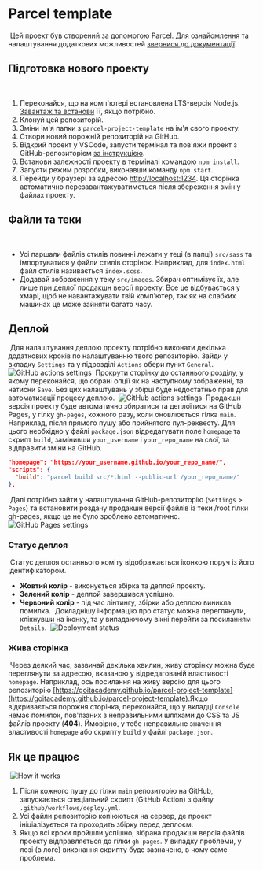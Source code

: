 # Parcel template

​ Цей проект був створений за допомогою Parcel. Для ознайомлення та налаштування
додаткових можливостей [звернися до документації](https://parceljs.org/). ​

## Підготовка нового проекту

​

1. Переконайся, що на комп'ютері встановлена LTS-версія Node.js.
   [Завантаж та встанови](https://nodejs.org/en/) її, якщо потрібно.
2. Клонуй цей репозиторій.
3. Зміни ім'я папки з `parcel-project-template` на ім'я свого проекту.
4. Створи новий порожній репозиторій на GitHub.
5. Відкрий проект у VSCode, запусти термінал та пов'яжи проект з
   GitHub-репозиторієм
   [за інструкцією](https://docs.github.com/en/get-started/getting-started-with-git/managing-remote-repositories#changing-a-remote-repositorys-url).
6. Встанови залежності проекту в терміналі командою `npm install`.
7. Запусти режим розробки, виконавши команду `npm start`.
8. Перейди у браузері за адресою [http://localhost:1234](http://localhost:1234).
   Ця сторінка автоматично перезавантажуватиметься після збереження змін у
   файлах проекту. ​

## Файли та теки

​

- Усі паршали файлів стилів повинні лежати у теці (в папці) `src/sass` та
  імпортуватися у файли стилів сторінок. Наприклад, для `index.html` файл стилів
  називається `index.scss`.
- Додавай зображення у теку `src/images`. Збирач оптимізує їх, але лише при
  деплої продакшн версії проекту. Все це відбувається у хмарі, щоб не
  навантажувати твій комп'ютер, так як на слабких машинах це може зайняти багато
  часу. ​

## Деплой

​ Для налаштування деплою проекту потрібно виконати декілька додаткових кроків
по налаштуванню твого репозиторію. Зайди у вкладку `Settings` та у підрозділі
`Actions` обери пункт `General`. ​
![GitHub actions settings](./assets/actions-config-step-1.png) ​ Прокрути
сторінку до останнього розділу, у якому переконайся, що обрані опції як на
наступному зображенні, та натисни `Save`. Без цих налаштувань у збірці буде
недостатньо прав для автоматизації процесу деплою. ​
![GitHub actions settings](./assets/actions-config-step-2.png) ​ Продакшн версія
проекту буде автоматично збиратися та деплоїтися на GitHub Pages, у гілку
`gh-pages`, кожного разу, коли оновлюється гілка `main`. Наприклад, після
прямого пушу або прийнятого пул-реквесту. Для цього необхідно у файлі
`package.json` відредагувати поле `homepage` та скрипт `build`, замінивши
`your_username` і `your_repo_name` на свої, та відправити зміни на GitHub. ​

```json
"homepage": "https://your_username.github.io/your_repo_name/",
"scripts": {
  "build": "parcel build src/*.html --public-url /your_repo_name/"
},
```

​ Далі потрібно зайти у налаштування GitHub-репозиторію (`Settings` > `Pages`)
та встановити роздачу продакшн версії файлів із теки /root гілки gh-pages, якщо
це не було зроблено автоматично. ​
![GitHub Pages settings](./assets/repo-settings.png) ​

### Статус деплоя

​ Статус деплоя останнього коміту відображається іконкою поруч із його
ідентифікатором. ​

- **Жовтий колір** - виконується збірка та деплой проекту.
- **Зелений колір** - деплой завершився успішно.
- **Червоний колір** - під час лінтингу, збірки або деплою виникла помилка. ​
  Докладнішу інформацію про статус можна переглянути, клікнувши на іконку, та у
  випадаючому вікні перейти за посиланням `Details`. ​
  ![Deployment status](./assets/status.png) ​

### Жива сторінка

​ Через деякий час, зазвичай декілька хвилин, живу сторінку можна буде
переглянути за адресою, вказаною у відредагованій властивості `homepage`.
Наприклад, ось посилання на живу версію для цього репозиторію
[https://goitacademy.github.io/parcel-project-template](https://goitacademy.github.io/parcel-project-template).
​ Якщо відкривається порожня сторінка, переконайся, що у вкладці `Console` немає
помилок, пов'язаних з неправильними шляхами до CSS та JS файлів проекту
(**404**). Ймовірно, у тебе неправильне значення властивості `homepage` або
скрипту `build` у файлі `package.json`. ​

## Як це працює

​ ![How it works](./assets/how-it-works.png) ​

1. Після кожного пушу до гілки `main` репозиторію на GitHub, запускається
   спеціальний скрипт (GitHub Action) з файлу `.github/workflows/deploy.yml`.
2. Усі файли репозиторію копіюються на сервер, де проект ініціалізується та
   проходить збірку перед деплоєм.
3. Якщо всі кроки пройшли успішно, зібрана продакшн версія файлів проекту
   відправляється до гілки `gh-pages`. У випадку проблеми, у лозі (в логе)
   виконання скрипту буде зазначено, в чому саме проблема.
